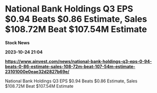 # National Bank Holdings Q3 EPS $0.94 Beats $0.86 Estimate, Sales $108.72M Beat $107.54M Estimate
**Stock News**

**2023-10-24 21:04**

**https://www.ainvest.com/news/national-bank-holdings-q3-eps-0-94-beats-0-86-estimate-sales-108-72m-beat-107-54m-estimate-23101000e0eae32d2827b69e/**

National Bank Holdings Q3 EPS $0.94 Beats $0.86 Estimate, Sales $108.72M Beat $107.54M Estimate